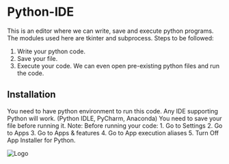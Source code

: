 
# Python-IDE

This is an editor where we can write, save and execute python programs. The modules used here are tkinter and subprocess. Steps to be followed:

1. Write your python code.
2. Save your file.
3. Execute your code. We can even open pre-existing python files and run the code.


## Installation

You need to have python environment to run this code.
Any IDE supporting Python will work.
(Python IDLE, PyCharm, Anaconda)
You need to save your file before running it.
Note: Before running your code:
                           1. Go to Settings
                           2. Go to Apps
                           3. Go to Apps & features
                           4. Go to App execution aliases
                           5. Turn Off App Installer for Python.


![Logo](https://th.bing.com/th/id/OIP.EDwREtDcIKfIv5km6g9x2wHaHN?pid=ImgDet&rs=1)


